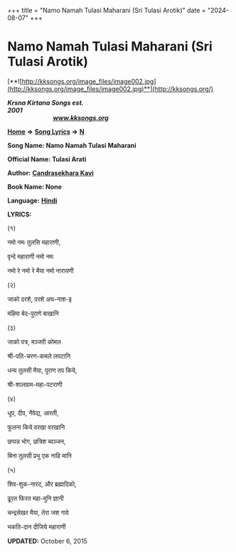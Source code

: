 +++
title = "Namo Namah Tulasi Maharani (Sri Tulasi Arotik)"
date = "2024-08-07"
+++

# Namo Namah Tulasi Maharani (Sri Tulasi Arotik)
[**![http://kksongs.org/image_files/image002.jpg](http://kksongs.org/image_files/image002.jpg)**](http://kksongs.org/)

**_Krsna Kirtana Songs est. 2001_**                                                                                                                                                 **_www.kksongs.org_**

**[Home](http://kksongs.org/)** **⇒** **[Song Lyrics](http://kksongs.org/lyrics.html)** **⇒** **[N](http://kksongs.org/songs/song_n.html)**

**Song Name: Namo Namah Tulasi Maharani**

**Official Name: Tulasi Arati**

**Author:** [**Candrasekhara Kavi**](http://kksongs.org/authors/list/candrasekharakavi.html)

**Book Name: None**

**Language:** [**Hindi**](http://kksongs.org/language/list/hindi.html)

**LYRICS:**

(१)

नमो नमः तुलसि महाराणी,

वृन्दे महाराणी नमो नमः

नमो रे नमो रे मैया नमो नारायणी

(२)

जाको दरशे, परशे अघ\-नाश\-इ

महिमा बेद\-पुराणे बाखानि

(३)

जाको पत्र, मञ्जरी कोमल

श्री\-पति\-चरण\-कमले लपटानि

धन्य तुलसी मैया, पुराण तप किये,

श्री\-शालग्राम\-महा\-पटराणी 

(४)

धूप, दीप, नैवेद्य, आरती,

फुलना किये वरखा वरखानि

छप्पन्न भोग, छत्रिश ब्यञ्जन,

बिना तुलसी प्रभु एक नाहि मानि

(५)

शिव\-शुक\-नारद, और ब्रह्मादिको,

ढूरत फिरत महा\-मुनि ज्ञानी

चन्द्रसेखर मैया, तेरा जश गावे

भकति\-दान दीजिये महाराणी

**UPDATED:** October 6, 2015